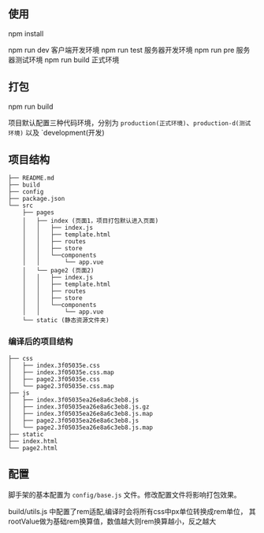 ## 使用

npm install

npm run dev      客户端开发环境
npm run test     服务器开发环境
npm run pre      服务器测试环境
npm run build    正式环境


## 打包

npm run build

项目默认配置三种代码环境，分别为 `production(正式环境)`、`production-d(测试环境)` 以及 `development(开发)


## 项目结构

```
├── README.md
├── build
├── config
├── package.json
└── src
    ├── pages
    │   ├── index (页面1，项目打包默认进入页面)
    │   │   ├── index.js
    │   │   ├── template.html
    │   │   ├── routes 
    │   │   ├── store
    │   │   └──components
    │   │       └── app.vue
    │   └── page2 (页面2)
    │   │   ├── index.js
    │   │   ├── template.html
    │   │   ├── routes 
    │   │   ├── store
    │   │   └──components
    │   │       └── app.vue
    └── static (静态资源文件夹)
```

### 编译后的项目结构

```
├── css
│   ├── index.3f05035e.css
│   ├── index.3f05035e.css.map
│   ├── page2.3f05035e.css
│   └── page2.3f05035e.css.map
├── js
│   ├── index.3f05035ea26e8a6c3eb8.js
│   ├── index.3f05035ea26e8a6c3eb8.js.gz
│   ├── index.3f05035ea26e8a6c3eb8.js.map
│   ├── page2.3f05035ea26e8a6c3eb8.js
│   └── page2.3f05035ea26e8a6c3eb8.js.map
├── static
├── index.html
└── page2.html
```

## 配置

脚手架的基本配置为 `config/base.js` 文件。修改配置文件将影响打包效果。

build/utils.js 中配置了rem适配,编译时会将所有css中px单位转换成rem单位，
其rootValue做为基础rem换算值，数值越大则rem换算越小，反之越大